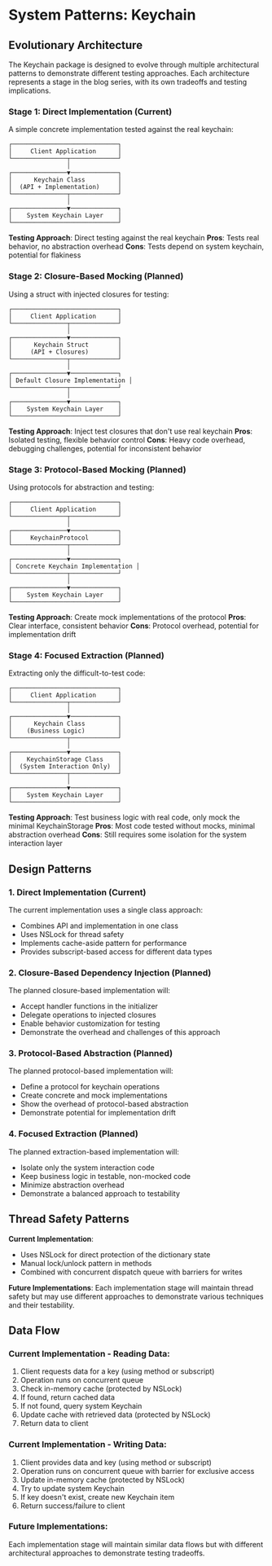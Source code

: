 # System Patterns: Keychain

## Evolutionary Architecture

The Keychain package is designed to evolve through multiple architectural patterns to demonstrate different testing approaches. Each architecture represents a stage in the blog series, with its own tradeoffs and testing implications.

### Stage 1: Direct Implementation (Current)
A simple concrete implementation tested against the real keychain:

```
┌─────────────────────────────┐
│     Client Application      │
└───────────────┬─────────────┘
                │
┌───────────────▼─────────────┐
│      Keychain Class         │
│  (API + Implementation)     │
└───────────────┬─────────────┘
                │
┌───────────────▼─────────────┐
│    System Keychain Layer    │
└─────────────────────────────┘
```

**Testing Approach**: Direct testing against the real keychain
**Pros**: Tests real behavior, no abstraction overhead
**Cons**: Tests depend on system keychain, potential for flakiness

### Stage 2: Closure-Based Mocking (Planned)
Using a struct with injected closures for testing:

```
┌─────────────────────────────┐
│     Client Application      │
└───────────────┬─────────────┘
                │
┌───────────────▼─────────────┐
│      Keychain Struct        │
│     (API + Closures)        │
└───────────────┬─────────────┘
                │
┌───────────────▼─────────────┐
│ Default Closure Implementation │
└───────────────┬─────────────┘
                │
┌───────────────▼─────────────┐
│    System Keychain Layer    │
└─────────────────────────────┘
```

**Testing Approach**: Inject test closures that don't use real keychain
**Pros**: Isolated testing, flexible behavior control
**Cons**: Heavy code overhead, debugging challenges, potential for inconsistent behavior

### Stage 3: Protocol-Based Mocking (Planned)
Using protocols for abstraction and testing:

```
┌─────────────────────────────┐
│     Client Application      │
└───────────────┬─────────────┘
                │
┌───────────────▼─────────────┐
│     KeychainProtocol        │
└───────────────┬─────────────┘
                │
┌───────────────▼─────────────┐
│ Concrete Keychain Implementation │
└───────────────┬─────────────┘
                │
┌───────────────▼─────────────┐
│    System Keychain Layer    │
└─────────────────────────────┘
```

**Testing Approach**: Create mock implementations of the protocol
**Pros**: Clear interface, consistent behavior
**Cons**: Protocol overhead, potential for implementation drift

### Stage 4: Focused Extraction (Planned)
Extracting only the difficult-to-test code:

```
┌─────────────────────────────┐
│     Client Application      │
└───────────────┬─────────────┘
                │
┌───────────────▼─────────────┐
│      Keychain Class         │
│    (Business Logic)         │
└───────────────┬─────────────┘
                │
┌───────────────▼─────────────┐
│    KeychainStorage Class    │
│  (System Interaction Only)  │
└───────────────┬─────────────┘
                │
┌───────────────▼─────────────┐
│    System Keychain Layer    │
└─────────────────────────────┘
```

**Testing Approach**: Test business logic with real code, only mock the minimal KeychainStorage
**Pros**: Most code tested without mocks, minimal abstraction overhead
**Cons**: Still requires some isolation for the system interaction layer

## Design Patterns

### 1. Direct Implementation (Current)
The current implementation uses a single class approach:
- Combines API and implementation in one class
- Uses NSLock for thread safety
- Implements cache-aside pattern for performance
- Provides subscript-based access for different data types

### 2. Closure-Based Dependency Injection (Planned)
The planned closure-based implementation will:
- Accept handler functions in the initializer
- Delegate operations to injected closures
- Enable behavior customization for testing
- Demonstrate the overhead and challenges of this approach

### 3. Protocol-Based Abstraction (Planned)
The planned protocol-based implementation will:
- Define a protocol for keychain operations
- Create concrete and mock implementations
- Show the overhead of protocol-based abstraction
- Demonstrate potential for implementation drift

### 4. Focused Extraction (Planned)
The planned extraction-based implementation will:
- Isolate only the system interaction code
- Keep business logic in testable, non-mocked code
- Minimize abstraction overhead
- Demonstrate a balanced approach to testability

## Thread Safety Patterns

**Current Implementation**:
- Uses NSLock for direct protection of the dictionary state
- Manual lock/unlock pattern in methods
- Combined with concurrent dispatch queue with barriers for writes

**Future Implementations**:
Each implementation stage will maintain thread safety but may use different approaches to demonstrate various techniques and their testability.

## Data Flow

### Current Implementation - Reading Data:
1. Client requests data for a key (using method or subscript)
2. Operation runs on concurrent queue
3. Check in-memory cache (protected by NSLock)
4. If found, return cached data
5. If not found, query system Keychain
6. Update cache with retrieved data (protected by NSLock)
7. Return data to client

### Current Implementation - Writing Data:
1. Client provides data and key (using method or subscript)
2. Operation runs on concurrent queue with barrier for exclusive access
3. Update in-memory cache (protected by NSLock)
4. Try to update system Keychain
5. If key doesn't exist, create new Keychain item
6. Return success/failure to client

### Future Implementations:
Each implementation stage will maintain similar data flows but with different architectural approaches to demonstrate testing tradeoffs.
